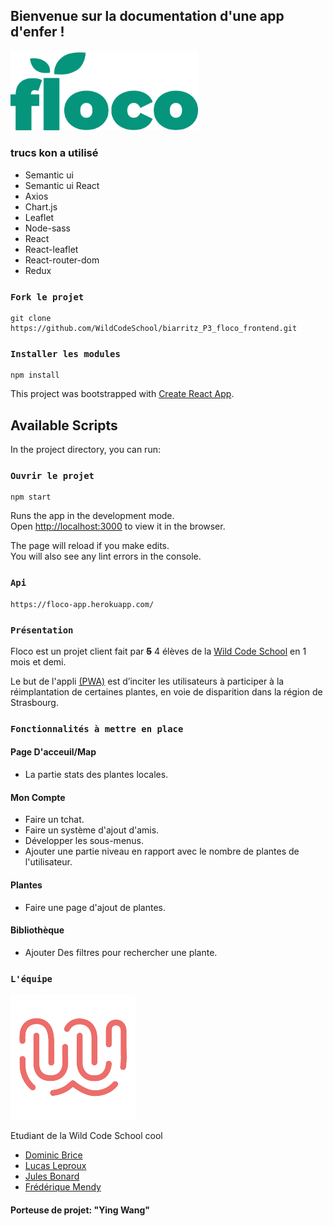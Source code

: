 ## Bienvenue sur la documentation d'une app d'enfer !

<img src="./src/assets/logo-floco.png" alt="logo floco" width="300"/>

### trucs kon a utilisé

- Semantic ui
- Semantic ui React
- Axios
- Chart.js
- Leaflet
- Node-sass
- React
- React-leaflet
- React-router-dom
- Redux

### `Fork le projet`

```
git clone https://github.com/WildCodeSchool/biarritz_P3_floco_frontend.git
```

### `Installer les modules`

```
npm install
```

This project was bootstrapped with [Create React App](https://github.com/facebook/create-react-app).

## Available Scripts

In the project directory, you can run:

### `Ouvrir le projet`

```
npm start
```

Runs the app in the development mode.<br />
Open [http://localhost:3000](http://localhost:3000) to view it in the browser.

The page will reload if you make edits.<br />
You will also see any lint errors in the console.

### `Api`

```
https://floco-app.herokuapp.com/
```

### `Présentation`

Floco est un projet client fait par ~~**5**~~ 4 élèves de la [Wild Code School](https://www.wildcodeschool.com/) en 1 mois et demi.

Le but de l'appli [(PWA)](https://fr.wikipedia.org/wiki/Progressive_web_app) est d’inciter les utilisateurs à participer à la réimplantation de certaines plantes, en voie de disparition dans la région de Strasbourg.

### `Fonctionnalités à mettre en place`

#### Page D'acceuil/Map

- La partie stats des plantes locales.

#### Mon Compte

- Faire un tchat.
- Faire un système d'ajout d'amis.
- Développer les sous-menus.
- Ajouter une partie niveau en rapport avec le nombre de plantes de l'utilisateur.

#### Plantes

- Faire une page d'ajout de plantes.

#### Bibliothèque

- Ajouter Des filtres pour rechercher une plante.

### `L'équipe`

![](src/assets/8874047.png)

Etudiant de la Wild Code School cool

- [Dominic Brice](https://github.com/dominicBrice)
- [Lucas Leproux](https://github.com/lucas240)
- [Jules Bonard](https://github.com/julesbonard)
- [Frédérique Mendy](https://github.com/Superdref)

#### Porteuse de projet: "Ying Wang"
